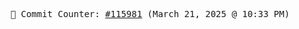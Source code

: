 <p align="center">
    <samp>
        📮 Commit Counter: <a href="https://github.com/Javascript-void0/Javascript-void0/commits/main">#115981</a> (March 21, 2025 @ 10:33 PM)
    </samp>
</p>